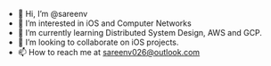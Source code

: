 - 👋 Hi, I’m @sareenv
- 👀 I’m interested in iOS and Computer Networks 
- 🌱 I’m currently learning Distributed System Design, AWS and GCP.
- 💞️ I’m looking to collaborate on iOS projects.
- 📫 How to reach me at sareenv026@outlook.com

<!---
sareenv/sareenv is a ✨ special ✨ repository because its `README.md` (this file) appears on your GitHub profile.
You can click the Preview link to take a look at your changes.
--->
